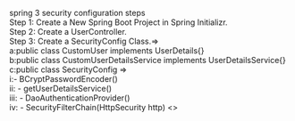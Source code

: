 spring 3 security configuration steps  <br>
Step 1: Create a New Spring Boot Project in Spring Initializr.<br>
Step 2: Create a UserController.<br>
Step 3: Create a SecurityConfig Class.=><br>
        a:public class CustomUser implements UserDetails{}<br>
        b:public class CustomUserDetailsService implements UserDetailsService{}<br> 
        c:public class SecurityConfig => <br>
                  i:- BCryptPasswordEncoder()<br>
                  ii: - getUserDetailsService()<br>
                  iii: - DaoAuthenticationProvider()<br>
                  iv: - SecurityFilterChain(HttpSecurity http)
<>                  
